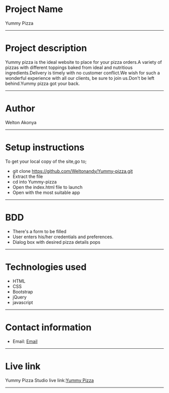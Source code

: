 # Project Name
Yummy Pizza

***

# Project description
Yummy pizza is the ideal website to place for your pizza orders.A variety of pizzas
with different toppings baked from ideal and nutritious ingredients.Delivery is timely
with no customer conflict.We wish for such a wonderful experience with all our clients,
be sure to join us.Don't be left behind.Yummy pizza got your back.

***

# Author
Welton Akonya

***

# Setup instructions
To get your local copy of the site,go to;
* git clone https://github.com/Weltonandy/Yummy-pizza.git
* Extract the file
* cd into Yummy-pizza
* Open the index.html file to launch
* Open with the most suitable app

***

# BDD
* There's a form to be filled
* User enters his/her credentials and preferences.
* Dialog box with desired pizza details pops


***

# Technologies used
* HTML
* CSS
* Bootstrap
* jQuery
* javascript

***


# Contact information
* Email: [Email](weltonandy1@gmail.com)

***

# Live link
Yummy Pizza Studio live link:[Yummy Pizza]()

***
